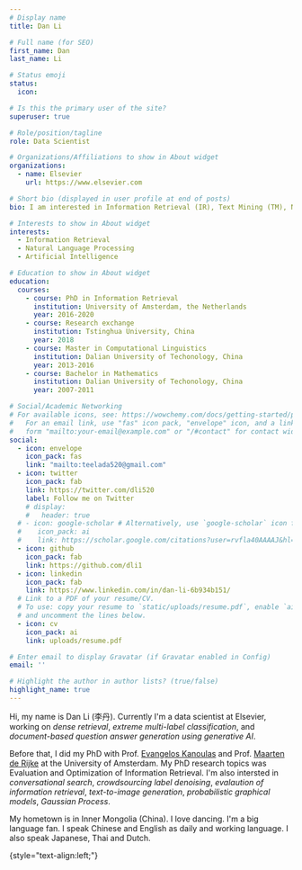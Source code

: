 ```yaml
---
# Display name
title: Dan Li

# Full name (for SEO)
first_name: Dan
last_name: Li

# Status emoji
status:
  icon: 

# Is this the primary user of the site?
superuser: true

# Role/position/tagline
role: Data Scientist 

# Organizations/Affiliations to show in About widget
organizations:
  - name: Elsevier 
    url: https://www.elsevier.com

# Short bio (displayed in user profile at end of posts)
bio: I am interested in Information Retrieval (IR), Text Mining (TM), Natural Language Processing (NLP) and general Artificial Intelligence (AI). 

# Interests to show in About widget
interests:
  - Information Retrieval
  - Natural Language Processing
  - Artificial Intelligence

# Education to show in About widget
education:
  courses:
    - course: PhD in Information Retrieval
      institution: University of Amsterdam, the Netherlands
      year: 2016-2020
    - course: Research exchange
      institution: Tstinghua University, China
      year: 2018
    - course: Master in Computational Linguistics
      institution: Dalian University of Techonology, China
      year: 2013-2016
    - course: Bachelor in Mathematics 
      institution: Dalian University of Techonology, China
      year: 2007-2011

# Social/Academic Networking
# For available icons, see: https://wowchemy.com/docs/getting-started/page-builder/#icons
#   For an email link, use "fas" icon pack, "envelope" icon, and a link in the
#   form "mailto:your-email@example.com" or "/#contact" for contact widget.
social:
  - icon: envelope
    icon_pack: fas
    link: "mailto:teelada520@gmail.com"
  - icon: twitter
    icon_pack: fab
    link: https://twitter.com/dli520
    label: Follow me on Twitter
    # display:
    #   header: true
  # - icon: google-scholar # Alternatively, use `google-scholar` icon from `ai` icon pack
  #    icon_pack: ai
  #    link: https://scholar.google.com/citations?user=rvfla40AAAAJ&hl=en&authuser=1
  - icon: github
    icon_pack: fab
    link: https://github.com/dli1
  - icon: linkedin
    icon_pack: fab
    link: https://www.linkedin.com/in/dan-li-6b934b151/
  # Link to a PDF of your resume/CV.
  # To use: copy your resume to `static/uploads/resume.pdf`, enable `ai` icons in `params.yaml`,
  # and uncomment the lines below.
  - icon: cv
    icon_pack: ai
    link: uploads/resume.pdf

# Enter email to display Gravatar (if Gravatar enabled in Config)
email: ''

# Highlight the author in author lists? (true/false)
highlight_name: true
---
```


Hi, my name is Dan Li (李丹). Currently I'm a data scientist at Elsevier, working on *dense retrieval*, *extreme multi-label classification*, and *document-based question answer generation using generative AI*. 

Before that, I did my PhD with Prof. [Evangelos Kanoulas](https://staff.fnwi.uva.nl/e.kanoulas/) and Prof. [Maarten de Rijke](https://staff.fnwi.uva.nl/m.derijke/) at the University of Amsterdam. My PhD research topics was Evaluation and Optimization of Information Retrieval. I'm also intersted in *conversational search*, *crowdsourcing label denoising*, *evalaution of information retrieval*, *text-to-image generation*, *probabilistic graphical models*, *Gaussian Process*.

My hometown is in Inner Mongolia (China). I love dancing. I'm a big language fan. I speak Chinese and English as daily and working language. I also speak Japanese, Thai and Dutch.


{style="text-align:left;"}
